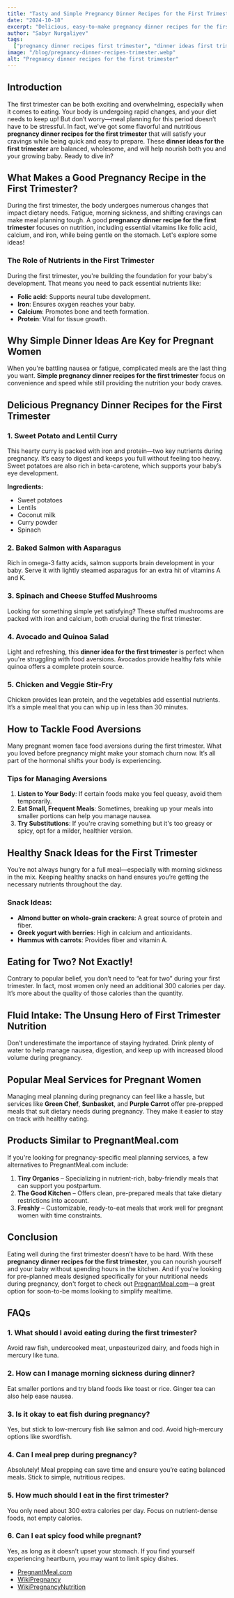 ```yaml
---
title: "Tasty and Simple Pregnancy Dinner Recipes for the First Trimester"
date: "2024-10-18"
excerpt: "Delicious, easy-to-make pregnancy dinner recipes for the first trimester, designed to suit nutritional needs while being flavorful and quick to prepare."
author: "Sabyr Nurgaliyev"
tags:
  ["pregnancy dinner recipes first trimester", "dinner ideas first trimester", "pregnancy recipes first trimester", "pregnant meal"]
image: "/blog/pregnancy-dinner-recipes-trimester.webp"
alt: "Pregnancy dinner recipes for the first trimester"
---
```


## Introduction

The first trimester can be both exciting and overwhelming, especially when it comes to eating. Your body is undergoing rapid changes, and your diet needs to keep up! But don’t worry—meal planning for this period doesn’t have to be stressful. In fact, we've got some flavorful and nutritious **pregnancy dinner recipes for the first trimester** that will satisfy your cravings while being quick and easy to prepare. These **dinner ideas for the first trimester** are balanced, wholesome, and will help nourish both you and your growing baby. Ready to dive in?


## What Makes a Good Pregnancy Recipe in the First Trimester?

During the first trimester, the body undergoes numerous changes that impact dietary needs. Fatigue, morning sickness, and shifting cravings can make meal planning tough. A good **pregnancy dinner recipe for the first trimester** focuses on nutrition, including essential vitamins like folic acid, calcium, and iron, while being gentle on the stomach. Let's explore some ideas!

### The Role of Nutrients in the First Trimester

During the first trimester, you're building the foundation for your baby's development. That means you need to pack essential nutrients like:

- **Folic acid**: Supports neural tube development.
- **Iron**: Ensures oxygen reaches your baby.
- **Calcium**: Promotes bone and teeth formation.
- **Protein**: Vital for tissue growth.


## Why Simple Dinner Ideas Are Key for Pregnant Women

When you're battling nausea or fatigue, complicated meals are the last thing you want. **Simple pregnancy dinner recipes for the first trimester** focus on convenience and speed while still providing the nutrition your body craves.


## Delicious Pregnancy Dinner Recipes for the First Trimester

### 1. Sweet Potato and Lentil Curry

This hearty curry is packed with iron and protein—two key nutrients during pregnancy. It’s easy to digest and keeps you full without feeling too heavy. Sweet potatoes are also rich in beta-carotene, which supports your baby’s eye development.

**Ingredients:**

- Sweet potatoes
- Lentils
- Coconut milk
- Curry powder
- Spinach


### 2. Baked Salmon with Asparagus

Rich in omega-3 fatty acids, salmon supports brain development in your baby. Serve it with lightly steamed asparagus for an extra hit of vitamins A and K.


### 3. Spinach and Cheese Stuffed Mushrooms

Looking for something simple yet satisfying? These stuffed mushrooms are packed with iron and calcium, both crucial during the first trimester.


### 4. Avocado and Quinoa Salad

Light and refreshing, this **dinner idea for the first trimester** is perfect when you're struggling with food aversions. Avocados provide healthy fats while quinoa offers a complete protein source.


### 5. Chicken and Veggie Stir-Fry

Chicken provides lean protein, and the vegetables add essential nutrients. It’s a simple meal that you can whip up in less than 30 minutes.


## How to Tackle Food Aversions

Many pregnant women face food aversions during the first trimester. What you loved before pregnancy might make your stomach churn now. It’s all part of the hormonal shifts your body is experiencing.

### Tips for Managing Aversions

1. **Listen to Your Body**: If certain foods make you feel queasy, avoid them temporarily.
2. **Eat Small, Frequent Meals**: Sometimes, breaking up your meals into smaller portions can help you manage nausea.
3. **Try Substitutions**: If you're craving something but it's too greasy or spicy, opt for a milder, healthier version.


## Healthy Snack Ideas for the First Trimester

You’re not always hungry for a full meal—especially with morning sickness in the mix. Keeping healthy snacks on hand ensures you’re getting the necessary nutrients throughout the day.

### Snack Ideas:

- **Almond butter on whole-grain crackers**: A great source of protein and fiber.
- **Greek yogurt with berries**: High in calcium and antioxidants.
- **Hummus with carrots**: Provides fiber and vitamin A.


## Eating for Two? Not Exactly!

Contrary to popular belief, you don’t need to “eat for two” during your first trimester. In fact, most women only need an additional 300 calories per day. It’s more about the quality of those calories than the quantity.


## Fluid Intake: The Unsung Hero of First Trimester Nutrition

Don’t underestimate the importance of staying hydrated. Drink plenty of water to help manage nausea, digestion, and keep up with increased blood volume during pregnancy.


## Popular Meal Services for Pregnant Women

Managing meal planning during pregnancy can feel like a hassle, but services like **Green Chef**, **Sunbasket**, and **Purple Carrot** offer pre-prepped meals that suit dietary needs during pregnancy. They make it easier to stay on track with healthy eating.


## Products Similar to PregnantMeal.com

If you're looking for pregnancy-specific meal planning services, a few alternatives to PregnantMeal.com include:

1. **Tiny Organics** – Specializing in nutrient-rich, baby-friendly meals that can support you postpartum.
2. **The Good Kitchen** – Offers clean, pre-prepared meals that take dietary restrictions into account.
3. **Freshly** – Customizable, ready-to-eat meals that work well for pregnant women with time constraints.


## Conclusion

Eating well during the first trimester doesn’t have to be hard. With these **pregnancy dinner recipes for the first trimester**, you can nourish yourself and your baby without spending hours in the kitchen. And if you're looking for pre-planned meals designed specifically for your nutritional needs during pregnancy, don't forget to check out [PregnantMeal.com](https://pregnantmeal.com)—a great option for soon-to-be moms looking to simplify mealtime.


## FAQs

### 1. What should I avoid eating during the first trimester?

Avoid raw fish, undercooked meat, unpasteurized dairy, and foods high in mercury like tuna.

### 2. How can I manage morning sickness during dinner?

Eat smaller portions and try bland foods like toast or rice. Ginger tea can also help ease nausea.

### 3. Is it okay to eat fish during pregnancy?

Yes, but stick to low-mercury fish like salmon and cod. Avoid high-mercury options like swordfish.

### 4. Can I meal prep during pregnancy?

Absolutely! Meal prepping can save time and ensure you’re eating balanced meals. Stick to simple, nutritious recipes.

### 5. How much should I eat in the first trimester?

You only need about 300 extra calories per day. Focus on nutrient-dense foods, not empty calories.

### 6. Can I eat spicy food while pregnant?

Yes, as long as it doesn’t upset your stomach. If you find yourself experiencing heartburn, you may want to limit spicy dishes.

- [PregnantMeal.com](https://pregnantmeal.com)
- [WikiPregnancy](https://en.wikipedia.org/wiki/Pregnancy)
- [WikiPregnancyNutrition](https://en.wikipedia.org/wiki/Nutrition_and_pregnancy)